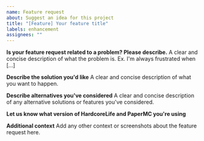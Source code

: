 ```yaml
---
name: Feature request
about: Suggest an idea for this project
title: "[Feature] Your feature title"
labels: enhancement
assignees: ""
---
```


**Is your feature request related to a problem? Please describe.**
A clear and concise description of what the problem is. Ex. I'm always frustrated when [...]

**Describe the solution you'd like**
A clear and concise description of what you want to happen.

**Describe alternatives you've considered**
A clear and concise description of any alternative solutions or features you've considered.

**Let us know what version of HardcoreLife and PaperMC you're using**

**Additional context**
Add any other context or screenshots about the feature request here.
